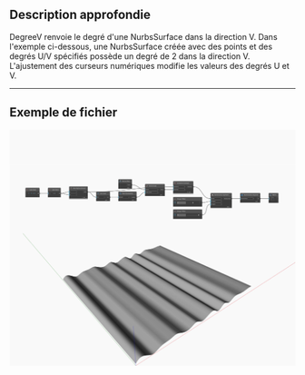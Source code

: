 ## Description approfondie
DegreeV renvoie le degré d'une NurbsSurface dans la direction V. Dans l'exemple ci-dessous, une NurbsSurface créée avec des points et des degrés U/V spécifiés possède un degré de 2 dans la direction V. L'ajustement des curseurs numériques modifie les valeurs des degrés U et V.
___
## Exemple de fichier

![DegreeV](./Autodesk.DesignScript.Geometry.NurbsSurface.DegreeV_img.jpg)

